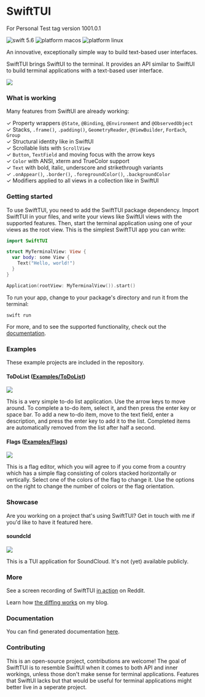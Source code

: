# SwiftTUI

For Personal Test tag version 1001.0.1

![swift 5.6](https://user-images.githubusercontent.com/13484323/184016525-cb42a72c-1e2e-4d8d-8777-e7481386377c.svg)
![platform macos](https://user-images.githubusercontent.com/13484323/184016156-817e14dc-24b5-4b46-a4d4-0de9391a37a4.svg)
![platform linux](https://user-images.githubusercontent.com/13484323/184016263-afa5dd0c-8d9a-4fba-91fe-23e892d64cca.svg)

An innovative, exceptionally simple way to build text-based user interfaces.

SwiftTUI brings SwiftUI to the terminal. It provides an API similar to SwiftUI to build terminal applications with a text-based user interface.

![](screenshot.png)

### What is working

Many features from SwiftUI are already working:

✓ Property wrappers `@State`, `@Binding`, `@Environment` and `@ObservedObject`<br>
✓ Stacks, `.frame()`, `.padding()`, `GeometryReader`, `@ViewBuilder`, `ForEach`, `Group`<br>
✓ Structural identity like in SwiftUI<br>
✓ Scrollable lists with `ScrollView`<br>
✓ `Button`, `TextField` and moving focus with the arrow keys<br>
✓ `Color` with ANSI, xterm and TrueColor support<br>
✓ `Text` with bold, italic, underscore and strikethrough variants<br>
✓ `.onAppear()`, `.border()`, `.foregroundColor()`, `.backgroundColor`<br>
✓ Modifiers applied to all views in a collection like in SwiftUI

### Getting started

To use SwiftTUI, you need to add the SwiftTUI package dependency. Import SwiftTUI in your files, and write your views like SwiftUI views with the supported features. Then, start the terminal application using one of your views as the root view. This is the simplest SwiftTUI app you can write:

```swift
import SwiftTUI

struct MyTerminalView: View {
  var body: some View {
    Text("Hello, world!")
  }
}

Application(rootView: MyTerminalView()).start()
```

To run your app, change to your package's directory and run it from the terminal:

```
swift run
```

For more, and to see the supported functionality, check out the [documentation](https://rensbreur.github.io/SwiftTUI/documentation/swifttui/).

### Examples

These example projects are included in the repository.

#### ToDoList ([Examples/ToDoList](Examples/ToDoList))

![](Examples/ToDoList/screenshot.png)

This is a very simple to-do list application. Use the arrow keys to move around. To complete a to-do item, select it, and then press the enter key or space bar. To add a new to-do item, move to the text field, enter a description, and press the enter key to add it to the list. Completed items are automatically removed from the list after half a second.

#### Flags ([Examples/Flags](Examples/Flags))

![](Examples/Flags/screenshot.png)

This is a flag editor, which you will agree to if you come from a country which has a simple flag consisting of colors stacked horizontally or vertically. Select one of the colors of the flag to change it. Use the options on the right to change the number of colors or the flag orientation.

### Showcase

Are you working on a project that's using SwiftTUI? Get in touch with me if you'd like to have it featured here.

#### soundcld

![](https://github.com/rensbreur/SwiftTUI/assets/13484323/b585708c-3606-495e-a96e-3eba92f39916)

This is a TUI application for SoundCloud. It's not (yet) available publicly.

### More

See a screen recording of SwiftTUI [in action](https://www.reddit.com/r/SwiftUI/comments/wlabyn/im_making_a_version_of_swiftui_for_terminal/) on Reddit.

Learn how [the diffing works](https://rensbr.eu/blog/swiftui-diffing/) on my blog.

### Documentation

You can find generated documentation [here](https://rensbreur.github.io/SwiftTUI/documentation/swifttui/).

### Contributing

This is an open-source project, contributions are welcome! The goal of SwiftTUI is to resemble SwiftUI when it comes to both API and   inner workings, unless those don't make sense for terminal applications. Features that SwiftUI lacks but that would be useful for terminal applications might better live in a seperate project.
